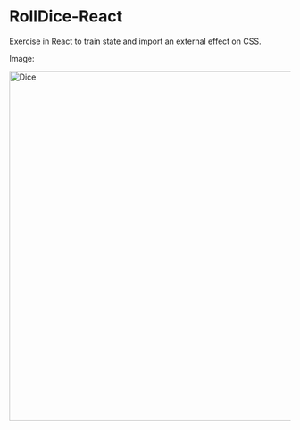 # RollDice-React
Exercise in React to train state and import an external effect on CSS.

Image:

<img width="626" alt="Dice" src="https://user-images.githubusercontent.com/81555812/154446054-eae46793-d0c3-41a2-a488-18142fd11773.png">
